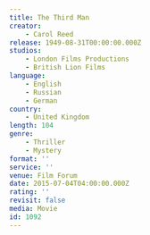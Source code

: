 ```yaml
---
title: The Third Man
creator:
    - Carol Reed
release: 1949-08-31T00:00:00.000Z
studios:
    - London Films Productions
    - British Lion Films
language:
    - English
    - Russian
    - German
country:
    - United Kingdom
length: 104
genre:
    - Thriller
    - Mystery
format: ''
service: ''
venue: Film Forum
date: 2015-07-04T04:00:00.000Z
rating: ''
revisit: false
media: Movie
id: 1092
---
```



